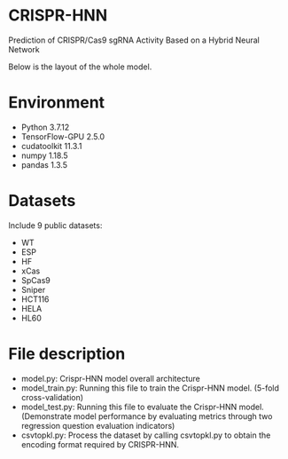 # CRISPR-HNN
Prediction of CRISPR/Cas9 sgRNA Activity Based on a Hybrid Neural Network  

Below is the layout of the whole model.
# Environment
* Python 3.7.12
* TensorFlow-GPU 2.5.0
* cudatoolkit 11.3.1
* numpy 1.18.5
* pandas 1.3.5
# Datasets
Include 9 public datasets:
* WT
* ESP
* HF
* xCas
* SpCas9
* Sniper
* HCT116
* HELA
* HL60
# File description
* model.py: Crispr-HNN model overall architecture
* model_train.py: Running this file to train the Crispr-HNN model. (5-fold cross-validation)
* model_test.py: Running this file to evaluate the Crispr-HNN model. (Demonstrate model performance by evaluating metrics through two regression question evaluation indicators)
* csvtopkl.py: Process the dataset by calling csvtopkl.py to obtain the encoding format required by CRISPR-HNN.
